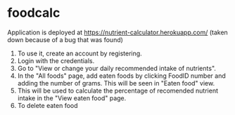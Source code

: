 # foodcalc

Application is deployed at https://nutrient-calculator.herokuapp.com/ (taken down because of a bug that was found)

1. To use it, create an account by registering. 
2. Login with the credentials. 
3. Go to "View or change your daily recommended intake of nutrients".
4. In the "All foods" page, add eaten foods by clicking FoodID number and adding the number of grams. This will be seen in "Eaten food" view.
5. This will be used to calculate the percentage of recomended nutrient intake in the "View eaten food" page.
6. To delete eaten food
